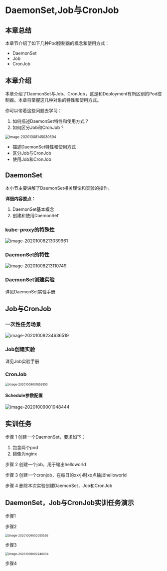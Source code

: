 # DaemonSet,Job与CronJob

## 本章总结

本章节介绍了如下几种Pod控制器的概念和使用方式：

- DaemonSet
- Job
- CronJob

## 本章介绍

本章介绍了DaemonSet与Job、CronJob，这是和Deployment有所区别的Pod控制器。本章将掌握这几种对象的特性和使用方式。

你可以带着这些问题去学习：

1. 如何描述DaemonSet特性和使用方式？
2. 如何区分Job和CronJob？

<img src=".\DaemonSet,Job与CronJob.assets\image-20201008145030594.png" alt="image-20201008145030594" style="zoom:80%;" />

- 描述DaemonSet特性和使用方式
- 区分Job与CronJob
- 使用Job和CronJob

## DaemonSet

本小节主要讲解了DaemonSet相关理论和实验的操作。

**详细内容要点：**

1. DaemonSet基本概念
2. 创建和使用DaemonSet‘

### kube-proxy的特殊性

![image-20201008213039961](.\DaemonSet,Job与CronJob.assets\image-20201008213039961.png)

### DaemonSet的特性

![image-20201008213110749](.\DaemonSet,Job与CronJob.assets\image-20201008213110749.png)

### DaemonSet创建实验

详见DaemonSet实验手册

## Job与CronJob

### 一次性任务场景

![image-20201008234636519](.\DaemonSet,Job与CronJob.assets\image-20201008234636519.png)

### Job创建实验

详见Job实验手册

### CronJob

<img src="C:\Users\hc\Desktop\容器云\12.DaemonSet,Job&amp;CronJob\DaemonSet,Job与CronJob.assets\image-20201009001656353.png" alt="image-20201009001656353" style="zoom: 67%;" />

#### Schedule参数配置

![image-20201009001048444](.\DaemonSet,Job与CronJob.assets\image-20201009001048444.png)

## 实训任务

步骤 1    创建一个DaemonSet，要求如下：

1. 包含两个pod
2. 镜像为nginx

步骤 2    创建一个job，用于输出helloworld

步骤 3    创建一个cronjob，在每日的xx小时xx点输出helloworld

步骤 4    删除本次实验创建DaemonSet，Job和CronJob

## DaemonSet，Job与CronJob实训任务演示

步骤1



步骤2

<img src="C:\Users\hc\Desktop\容器云\12.DaemonSet,Job&amp;CronJob\DaemonSet,Job与CronJob.assets\image-20201009002055536.png" alt="image-20201009002055536" style="zoom:67%;" />

步骤3

<img src="C:\Users\hc\Desktop\容器云\12.DaemonSet,Job&amp;CronJob\DaemonSet,Job与CronJob.assets\image-20201009002240234.png" alt="image-20201009002240234" style="zoom:67%;" />

步骤4
